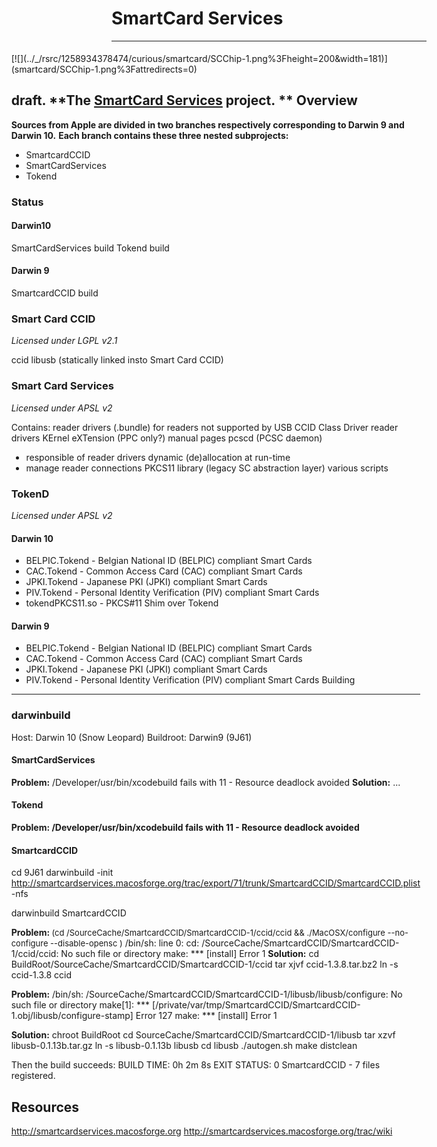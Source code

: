 SmartCard Services
==================

****
<div style="display:inline;float:right;margin-top:5px;margin-right:10px;margin-bottom:5px;margin-left:10px">
[![](../_/rsrc/1258934378474/curious/smartcard/SCChip-1.png%3Fheight=200&width=181)](smartcard/SCChip-1.png%3Fattredirects=0)

**draft.**
**The [SmartCard Services](http://smartcardservices.macosforge.org/) project. **
Overview
--------
**Sources from Apple are divided in two branches respectively corresponding to Darwin 9 and Darwin 10.**
**Each branch contains these three nested subprojects:**
-   SmartcardCCID
-   SmartCardServices
-   Tokend

### Status
#### Darwin10
SmartCardServices build
Tokend build
#### Darwin 9
SmartcardCCID build
### Smart Card CCID
*Licensed under LGPL v2.1*

ccid
libusb (statically linked insto Smart Card CCID)

### Smart Card Services
*Licensed under APSL v2*

Contains:
reader drivers (.bundle) for readers not supported by USB CCID Class Driver
reader drivers KErnel eXTension (PPC only?)
manual pages
pcscd (PCSC daemon)
-   responsible of reader drivers dynamic (de)allocation at run-time
-   manage reader connections
PKCS11 library (legacy SC abstraction layer)
various scripts
### TokenD
*Licensed under APSL v2*
#### Darwin 10
-   BELPIC.Tokend - Belgian National ID (BELPIC) compliant Smart Cards
-   CAC.Tokend - Common Access Card (CAC) compliant Smart Cards
-   JPKI.Tokend - Japanese PKI (JPKI) compliant Smart Cards
-   PIV.Tokend - Personal Identity Verification (PIV) compliant Smart Cards
-   tokendPKCS11.so - PKCS#11 Shim over Tokend
#### Darwin 9
-   BELPIC.Tokend - Belgian National ID (BELPIC) compliant Smart Cards
-   CAC.Tokend - Common Access Card (CAC) compliant Smart Cards
-   JPKI.Tokend - Japanese PKI (JPKI) compliant Smart Cards
-   PIV.Tokend - Personal Identity Verification (PIV) compliant Smart Cards
Building
--------
### darwinbuild
Host: Darwin 10 (Snow Leopard)
Buildroot: Darwin9 (9J61)

#### SmartCardServices
**Problem:** /Developer/usr/bin/xcodebuild fails with 11 - Resource deadlock avoided
**Solution:** ...
#### Tokend
**Problem: /Developer/usr/bin/xcodebuild fails with 11 - Resource deadlock avoided**

#### SmartcardCCID
cd 9J61
darwinbuild -init http://smartcardservices.macosforge.org/trac/export/71/trunk/SmartcardCCID/SmartcardCCID.plist -nfs

darwinbuild SmartcardCCID

**Problem: <span style="font-weight:normal"><span style="font-size:small">(cd /SourceCache/SmartcardCCID/SmartcardCCID-1/ccid/ccid && ./MacOSX/configure --no-configure --disable-opensc )</span></span>**
/bin/sh: line 0: cd: /SourceCache/SmartcardCCID/SmartcardCCID-1/ccid/ccid: No such file or directory
make: *** [install] Error 1
**Solution:** cd BuildRoot/SourceCache/SmartcardCCID/SmartcardCCID-1/ccid
tar xjvf ccid-1.3.8.tar.bz2
ln -s ccid-1.3.8 ccid

**Problem:** /bin/sh: /SourceCache/SmartcardCCID/SmartcardCCID-1/libusb/libusb/configure: No such file or directory
make[1]: *** [/private/var/tmp/SmartcardCCID/SmartcardCCID-1.obj/libusb/configure-stamp] Error 127
make: *** [install] Error 1

**Solution:** chroot BuildRoot
cd SourceCache/SmartcardCCID/SmartcardCCID-1/libusb
tar xzvf libusb-0.1.13b.tar.gz
ln -s libusb-0.1.13b libusb
cd libusb
./autogen.sh
make distclean


Then the build succeeds:
BUILD TIME: 0h 2m 8s
EXIT STATUS: 0
SmartcardCCID - 7 files registered.

Resources
---------
http://smartcardservices.macosforge.org
http://smartcardservices.macosforge.org/trac/wiki

